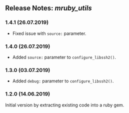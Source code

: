 ## Release Notes: _mruby_utils_

### 1.4.1 (26.07.2019)

- Fixed issue with `source:` parameter.

### 1.4.0 (26.07.2019)

- Added `source:` parameter to `configure_libssh2()`.

### 1.3.0 (03.07.2019)

- Added `debug:` parameter to `configure_libssh2()`.

### 1.2.0 (14.06.2019)

Initial version by extracting existing code into a ruby gem.